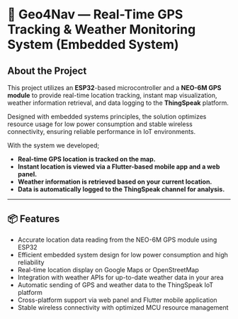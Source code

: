 # 🚀 Geo4Nav — Real-Time GPS Tracking & Weather Monitoring System (Embedded System)

## About the Project

This project utilizes an **ESP32**-based microcontroller and a **NEO-6M GPS module** to provide real-time location tracking, instant map visualization, weather information retrieval, and data logging to the **ThingSpeak** platform.

Designed with embedded systems principles, the solution optimizes resource usage for low power consumption and stable wireless connectivity, ensuring reliable performance in IoT environments.

With the system we developed;

- **Real-time GPS location is tracked on the map.**  
- **Instant location is viewed via a Flutter-based mobile app and a web panel.**  
- **Weather information is retrieved based on your current location.**  
- **Data is automatically logged to the ThingSpeak channel for analysis.**

---

## 📦 Features

- Accurate location data reading from the NEO-6M GPS module using ESP32  
- Efficient embedded system design for low power consumption and high reliability  
- Real-time location display on Google Maps or OpenStreetMap  
- Integration with weather APIs for up-to-date weather data in your area  
- Automatic sending of GPS and weather data to the ThingSpeak IoT platform  
- Cross-platform support via web panel and Flutter mobile application  
- Stable wireless connectivity with optimized MCU resource management

